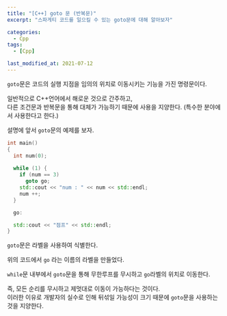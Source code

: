 ```yaml
---
title: "[C++] goto 문 (반복문)"
excerpt: "스파게티 코드를 일으킬 수 있는 goto문에 대해 알아보자"

categories:
  - Cpp
tags:
  - [Cpp]

last_modified_at: 2021-07-12
---
```


`goto`문은 코드의 실행 지점을 임의의 위치로 이동시키는 기능을 가진 명령문이다.

일반적으로 C++언어에서 해로운 것으로 간주하고,   
다른 조건문과 반복문을 통해 대체가 가능하기 때문에 사용을 지양한다.
(특수한 분야에서 사용한다고 한다.)

설명에 앞서 `goto`문의 예제를 보자.

```cpp
int main()
{
  int num(0);
  
  while (1) {
    if (num == 3)
      goto go;
    std::cout << "num : " << num << std::endl;
    num ++;
  }

  go:

  std::cout << "점프" << std::endl;
}
```

`goto`문은 라벨을 사용하여 식별한다.

위의 코드에서 `go` 라는 이름의 라벨을 만들었다.   

`while`문 내부에서 `goto`문을 통해 무한루프를 무시하고
`go`라벨의 위치로 이동한다.

즉, 모든 순리를 무시하고 제멋대로 이동이 가능하다는 것이다.   
이러한 이유로 개발자의 실수로 인해 뒤섞일 가능성이 크기 때문에 `goto`문을 사용하는 것을 지양한다.

